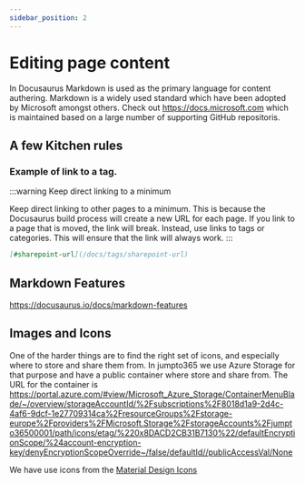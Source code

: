 ```yaml
---
sidebar_position: 2
---
```

# Editing page content
In Docusaurus Markdown is used as the primary language for content authering. Markdown is a widely used standard which have been adopted by Microsoft amongst others. Check out https://docs.microsoft.com which is maintained based on a large number of supporting GitHub repositoris.

## A few Kitchen rules

### Example of link to a tag.
:::warning Keep direct linking to a minimum

Keep direct linking to other pages to a minimum. This is because the Docusaurus build process will create a new URL for each page. If you link to a page that is moved, the link will break. Instead, use links to tags or categories. This will ensure that the link will always work.
:::

```markdown
[#sharepoint-url](/docs/tags/sharepoint-url)
```

## Markdown Features
https://docusaurus.io/docs/markdown-features


## Images and Icons
One of the harder things are to find the right set of icons, and especially where to store and share them from. In jumpto365 we use Azure Storage for that purpose and have a public container where store and share from. The URL for the container is https://portal.azure.com/#view/Microsoft_Azure_Storage/ContainerMenuBlade/~/overview/storageAccountId/%2Fsubscriptions%2F8018d1a9-2d4c-4af6-9dcf-1e27709314ca%2FresourceGroups%2Fstorage-europe%2Fproviders%2FMicrosoft.Storage%2FstorageAccounts%2Fjumpto36500001/path/icons/etag/%220x8DACD2CB31B7130%22/defaultEncryptionScope/%24account-encryption-key/denyEncryptionScopeOverride~/false/defaultId//publicAccessVal/None

We have use icons from the [Material Design Icons](https://fonts.google.com/icons)


